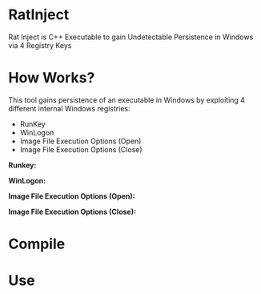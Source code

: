 # RatInject
Rat Inject is C++ Executable to gain Undetectable Persistence in Windows via 4 Registry Keys 

# How Works?

This tool gains persistence of an executable in Windows by exploiting 4 different internal Windows registries:

- RunKey
- WinLogon
- Image File Execution Options (Open)
- Image File Execution Options (Close)

**Runkey:**

**WinLogon:**

**Image File Execution Options (Open):**

**Image File Execution Options (Close):**

# Compile

# Use
